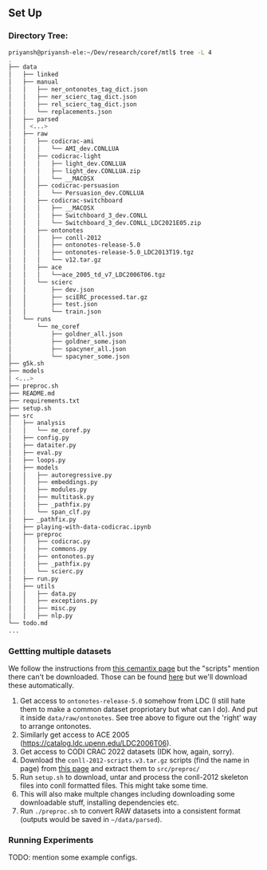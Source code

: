 ## Set Up

### Directory Tree:

```bash
priyansh@priyansh-ele:~/Dev/research/coref/mtl$ tree -L 4
.
├── data
│   ├── linked
│   ├── manual
│   │   ├── ner_ontonotes_tag_dict.json
│   │   ├── ner_scierc_tag_dict.json
│   │   ├── rel_scierc_tag_dict.json
│   │   └── replacements.json
│   ├── parsed
│   │ <...> 
│   ├── raw
│   │   ├── codicrac-ami
│   │   │   └── AMI_dev.CONLLUA
│   │   ├── codicrac-light
│   │   │   ├── light_dev.CONLLUA
│   │   │   ├── light_dev.CONLLUA.zip
│   │   │   └── __MACOSX
│   │   ├── codicrac-persuasion
│   │   │   └── Persuasion_dev.CONLLUA
│   │   ├── codicrac-switchboard
│   │   │   ├── __MACOSX
│   │   │   ├── Switchboard_3_dev.CONLL
│   │   │   └── Switchboard_3_dev.CONLL_LDC2021E05.zip
│   │   ├── ontonotes
│   │   │   ├── conll-2012
│   │   │   ├── ontonotes-release-5.0
│   │   │   ├── ontonotes-release-5.0_LDC2013T19.tgz
│   │   │   └── v12.tar.gz
│   │   ├── ace
│   │   │   └──ace_2005_td_v7_LDC2006T06.tgz
│   │   └── scierc
│   │       ├── dev.json
│   │       ├── sciERC_processed.tar.gz
│   │       ├── test.json
│   │       └── train.json
│   └── runs
│       └── ne_coref
│           ├── goldner_all.json
│           ├── goldner_some.json
│           ├── spacyner_all.json
│           └── spacyner_some.json
├── g5k.sh
├── models
│ <...>
├── preproc.sh
├── README.md
├── requirements.txt
├── setup.sh
├── src
│   ├── analysis
│   │   └── ne_coref.py
│   ├── config.py
│   ├── dataiter.py
│   ├── eval.py
│   ├── loops.py
│   ├── models
│   │   ├── autoregressive.py
│   │   ├── embeddings.py
│   │   ├── modules.py
│   │   ├── multitask.py
│   │   ├── _pathfix.py
│   │   └── span_clf.py
│   ├── _pathfix.py
│   ├── playing-with-data-codicrac.ipynb
│   ├── preproc
│   │   ├── codicrac.py
│   │   ├── commons.py
│   │   ├── ontonotes.py
│   │   ├── _pathfix.py
│   │   └── scierc.py
│   ├── run.py
│   ├── utils
│   │   ├── data.py
│   │   ├── exceptions.py
│   │   ├── misc.py
│   │   ├── nlp.py
└── todo.md
...
```

### Gettting multiple datasets

We follow the instructions from [this cemantix page](https://cemantix.org/data/ontonotes.html) but the "scripts" mention there can't be downloaded. Those can be found [here](https://cemantix.org/conll/2012/data.html) but
we'll download these automatically.

1. Get access to `ontonotes-release-5.0` somehow from LDC (I still hate them to make a common dataset propriotary but what can I do). And put it inside `data/raw/ontonotes`. See tree above to figure out the 'right' way
   to arrange ontonotes.
2. Similarly get access to ACE 2005 (https://catalog.ldc.upenn.edu/LDC2006T06).
2. Get access to CODI CRAC 2022 datasets (IDK how, again, sorry).
3. Download the `conll-2012-scripts.v3.tar.gz` scripts (find the name in page) from [this page](https://cemantix.org/conll/2012/data.html) and extract them to `src/preproc/`
4. Run `setup.sh` to download, untar and process the conll-2012 skeleton files into conll formatted files. This might take some time.
5. This will also make multple changes including downloading some downloadable stuff, installing dependencies etc.
6. Run `./preproc.sh` to convert RAW datasets into a consistent format (outputs would be saved in `~/data/parsed`).

### Running Experiments

TODO: mention some example configs.